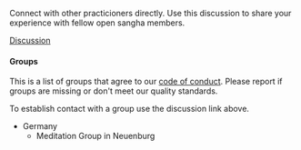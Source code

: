 Connect with other practicioners directly. Use this discussion to share your experience
with fellow open sangha members.

[Discussion](https://discord.gg/Tyqd22a?classes=btn,btn-primary)

#### Groups
This is a list of groups that agree to our [code of conduct](../code/).
Please report if groups are missing or don't meet our quality standards.

To establish contact with a group use the discussion link above.
- Germany
    - Meditation Group in Neuenburg
